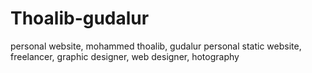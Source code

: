 # Thoalib-gudalur
personal website, mohammed thoalib, gudalur personal static website,  freelancer, graphic designer, web designer, hotography
